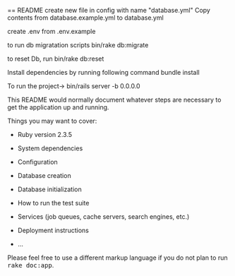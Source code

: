 == README
create new file in config with name "database.yml"
Copy contents from database.example.yml to database.yml

create .env from .env.example

to run db migratation scripts
bin/rake db:migrate

to reset Db, run 
bin/rake db:reset

Install dependencies  by running following command
bundle install

To run the project-> 
bin/rails server -b 0.0.0.0


This README would normally document whatever steps are necessary to get the
application up and running.

Things you may want to cover:

* Ruby version
    2.3.5


* System dependencies

* Configuration

* Database creation

* Database initialization

* How to run the test suite

* Services (job queues, cache servers, search engines, etc.)

* Deployment instructions

* ...


Please feel free to use a different markup language if you do not plan to run
<tt>rake doc:app</tt>.
